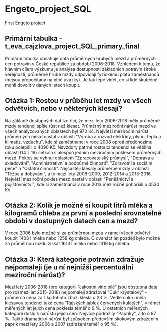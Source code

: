 # Engeto_project_SQL
First Engeto project

## Primární tabulka - t_eva_cajzlova_project_SQL_primary_final

Primární tabulka obsahuje data průměrných hrubých mezd a průměrných cen potravin v České republice za období 2006-2018.
Vzhledem k tomu, že hlavním cílem výzkumu je analýza dostupnosti základních potravin široké veřejnosti, průměrné hrubé mzdy odpovídají fyzickému platu zaměstnanců (nejsou přepočítány na plné úvazky). Je tak lépe vidět, co si lidé skutečně mohli dovolit v daných letech koupit.

## Otázka 1: Rostou v průběhu let mzdy ve všech odvětvích, nebo v některých klesají?

Na základě dostupných dat lze říci, že mezi lety 2006-2018 měly průměrné mzdy tendenci spíše růst než klesat. Průměrný meziroční nárůst mezd ve všech analyzovaných oblastech byl 970 Kč.
Největší meziroční nárůst průměrných mezd nastal v oblasti "Výroba a rozvod elektřiny, plynu, tepla a klimatiz. vzduchu", kde si zaměstnanci v roce 2008 oproti předchozímu roku polepšili o 4090 Kč.
Navzdory patrné rostoucí tendenci se většina oblastí (14 z 19) setkala s alespoň jedním meziročním poklesem průměrných mezd. Pokles se vyhnul oblastem "Zpracovatelský průmysl", "Doprava a skladování", "Administrativní a podpůrné činnosti", "Zdravotní a sociální péče" a "Ostatní činnosti".
Nejčastěji klesaly průměrné mzdy v oblasti "Těžba a dobývání", a to mezi lety 2008-2009, 2012-2014 a 2015-2016.
Největší meziroční pokles mezd nastal v oblasti "Peněžnictví a pojišťovnictví", kde si zaměstnanci v roce 2013 meziročně pohoršili o 4530 Kč.

## Otázka 2: Kolik je možné si koupit litrů mléka a kilogramů chleba za první a poslední srovnatelné období v dostupných datech cen a mezd?

V roce 2006 bylo možné si za průměrnou mzdu v rámci všech odvětví koupit 1408 l mléka nebo 1258 kg chleba. O dvanáct let později bylo možné za průměrnou mzdu získat 1613 l mléka nebo 1319 kg chleba.

## Otázka 3: Která kategorie potravin zdražuje nejpomaleji (je u ní nejnižší percentuální meziroční nárůst)?

Mezi lety 2006-2018 (pro kategorii "Jakostní víno bílé" jsou dostupná data pro rozmezí let 2015-2018) nejpomaleji zdražoval "Cukr krystalový" - průměrná cena za 1 kg tohoto zboží klesla o 23 %.
Vedle cukru měla klesavou tendenci také cena "Rajských jablek červených kulatých", v rámci měřených let jejich cena poklesla téměř o 9 %.
U ostatních měřených kategorií došlo k nárůstu jejich cen. Nejvíce podražily "Papriky", a to o 87 %. Takto dramatický nárůst byl způsoben především skokovým zdražením paprik mezi lety 2006 a 2007 (zdražení téměř o 95 %).

